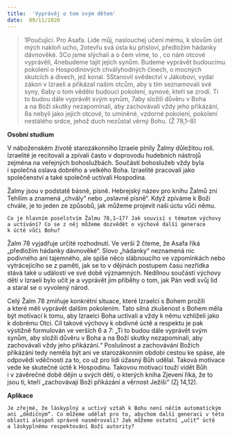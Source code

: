 ```yaml
---
title:  'Vyprávěj o tom svým dětem'
date:  09/11/2020
---
```


> <p></p>
> 1Poučující. Pro Asafa. Lide můj, naslouchej učení mému, k slovům úst mých nakloň ucho, 2otevřu svá ústa ku přísloví, předložím hádanky dávnověké. 3Co jsme slýchali a o čem víme, to , co nám otcové vyprávěli, 4nebudeme tajit jejich synům. Budeme vyprávět budoucímu pokolení o Hospodinových chvályhodných činech, o mocných skutcích a divech, jež konal. 5Stanovil svědectví v Jákobovi, vydal zákon v Izraeli a přikázal našim otcům, aby s tím seznamovali své syny, 6aby o tom vědělo budoucí pokolení, synové, kteří se zrodí. Ti to budou dále vyprávět svým synům, 7aby složili důvěru v Boha a na Boží skutky nezapomínali, aby zachovávali vždy jeho přikázání, 8a nebyli jako jejich otcové, to umíněné, vzdorné pokolení, pokolení nestálého srdce, jehož duch nezůstal věrný Bohu. (Ž 78,1–8)

**Osobní studium**

V náboženském životě starozákonního Izraele plnily Žalmy důležitou roli. Izraelité je recitovali a zpívali často v doprovodu hudebních nástrojů zejména na veřejných bohoslužbách. Součástí bohoslužeb vždy byla i společná oslava dobrého a velkého Boha. Izraelité pracovali jako společenství a také společně uctívali Hospodina.

Žalmy jsou v podstatě básně, písně. Hebrejský název pro knihu Žalmů zní Tehilim a znamená „chvály“ nebo „oslavné písně“. Když zpíváme k Boží chvále, je to jeden ze způsobů, jak můžeme projevit naši úctu vůči němu.

`Co je hlavním poselstvím Žalmu 78,1–17? Jak souvisí s tématem výchovy a uctívání? Co se z něj můžeme dozvědět o výchově další generace k úctě vůči Bohu?`

Žalm 78 vyjadřuje určité rozhodnutí. Ve verši 2 čteme, že Asafa říká „předložím hádanky dávnověké“. Slovo „hádanky“ neznamená nic podivného ani tajemného, ale spíše něco slábnoucího ve vzpomínkách nebo vytrácejícího se z paměti, jak se to v dějinách postupem času nezřídka stává také u událostí ve své době významných. Nedílnou součástí výchovy dětí v Izraeli bylo učit je a vyprávět jim příběhy o tom, jak Pán vedl svůj lid a staral se o vyvolený národ.

Celý Žalm 78 zmiňuje konkrétní situace, které Izraelci s Bohem prožili a které měli vyprávět dalším pokolením. Tato silná zkušenost s Bohem měla být motivací k tomu, aby Izraelci Boha uctívali a vždy k němu vzhlíželi jako k dobrému Otci. Cíl takové výchovy k obdivné úctě a respektu je pak výstižně formulován ve verších 6 a 7: „Ti to budou dále vyprávět svým synům, aby složili důvěru v Boha a na Boží skutky nezapomínali, aby zachovávali vždy jeho přikázání.“ Poslušnost a zachovávání Božích přikázání tedy neměla být ani ve starozákonním období cestou ke spáse, ale odpovědí vděčnosti za to, co už pro lidi úžasný Bůh udělal. Taková motivace vede ke skutečné úctě k Hospodinu. Takovou motivaci touží vidět Bůh i v závěrečné době dějin u svých dětí, o kterých kniha Zjevení říká, že to jsou ti, kteří „zachovávají Boží přikázání a věrnost Ježíši“ (Zj 14,12).

**Aplikace**

`Je zřejmé, že láskyplný a uctivý vztah k Bohu není něčím automatickým ani „dědičným“. Co můžeme udělat pro to, abychom další generaci v této oblasti alespoň správně nasměrovali? Jak můžeme ostatní „učit“ úctě a láskyplnému respektování Boží autority?`